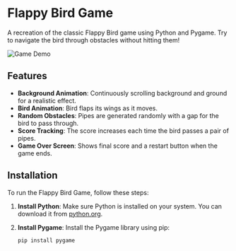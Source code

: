 # Flappy Bird Game

A recreation of the classic Flappy Bird game using Python and Pygame. Try to navigate the bird through obstacles without hitting them!

![Game Demo](demo.gif)


## Features

- **Background Animation**: Continuously scrolling background and ground for a realistic effect.
- **Bird Animation**: Bird flaps its wings as it moves.
- **Random Obstacles**: Pipes are generated randomly with a gap for the bird to pass through.
- **Score Tracking**: The score increases each time the bird passes a pair of pipes.
- **Game Over Screen**: Shows final score and a restart button when the game ends.

## Installation

To run the Flappy Bird Game, follow these steps:

1. **Install Python**: Make sure Python is installed on your system. You can download it from [python.org](https://www.python.org/).

2. **Install Pygame**: Install the Pygame library using pip:
   ```bash
   pip install pygame
